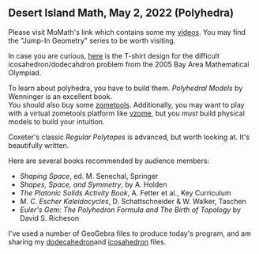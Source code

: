 <h2> Desert Island Math, May 2, 2022 (Polyhedra)</h2>

Please visit MoMath's link which contains some my [videos](https://momath.org/videos/videos-events-with-paul-zeitz/). 
You may find the "Jump-In Geometry" series to be worth visiting.

In case you are curious, [here](/bamo2005shirt.pdf) is the T-shirt design for the difficult icosahedron/dodecahdron problem from the 2005 Bay Area Mathematical Olympiad.

To learn about polyhedra, you have to build them. *Polyhedral Models* by Wenninger is an excellent book.  
You should also buy some [zometools](http://zometool.com).
Additionally, you may want to play with a virtual zometools platform like [vzome](https://www.vzome.com/home/), but you *must* build physical models to build your 
intuition.

Coxeter's classic *Regular Polytopes* is advanced, but worth looking at. It's beautifully written. 

Here are several books recommended by audience members:
* *Shaping Space*, ed. M. Senechal, Springer
* *Shapes, Space, and Symmetry*, by A. Holden
* *The Platonic Solids Activity Book*, A. Fetter et al., Key Curriculum
* *M. C. Escher Kaleidocycles*, D. Schattschneider & W. Walker, Taschen
* *Euler's Gem: The Polyhedron Formula and The Birth of Topology* by David S. Richeson


I've used a number of GeoGebra files to produce today's program, and am sharing my [dodecahedron](https://www.geogebra.org/classic/d6f8cabe)and
[icosahedron](https://www.geogebra.org/classic/f3kxuasc) files.
